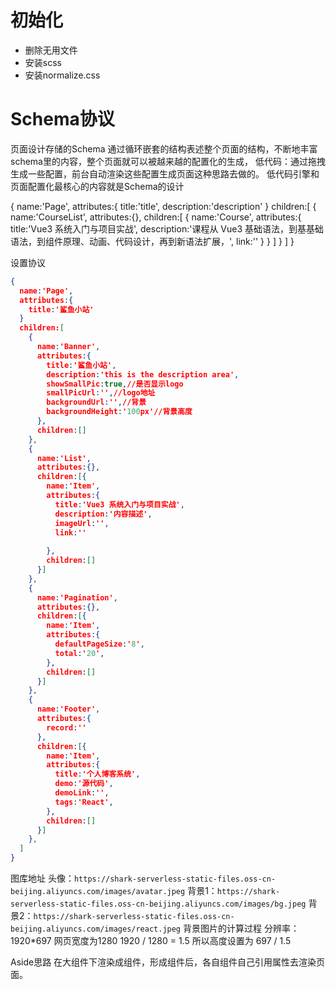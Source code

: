 # 初始化
* 删除无用文件
* 安装scss
* 安装normalize.css

# Schema协议
页面设计存储的Schema
通过循环嵌套的结构表述整个页面的结构，不断地丰富schema里的内容，整个页面就可以被越来越的配置化的生成，
低代码：通过拖拽生成一些配置，前台自动渲染这些配置生成页面这种思路去做的。
低代码引擎和页面配置化最核心的内容就是Schema的设计
<!-- 自定义的schema结构 -->
{
  name:'Page',
  attributes:{
     title:'title',
     description:'description'
  }
  children:[
    {
      name:'CourseList',
      attributes:{},
      children:[
        {
          name:'Course',
          attributes:{
            title:'Vue3 系统入门与项目实战',
            description:'课程从 Vue3 基础语法，到基基础语法，到组件原理、动画、代码设计，再到新语法扩展，',
            link:''
          }
        }
      ]
    }
  ]
}

设置协议
<!-- 对前面的schema结构进行精简 -->
<!-- 首页配置化 -->
```json
{
  name:'Page',
  attributes:{
    title:'鲨鱼小站'
  }
  children:[
    {
      name:'Banner',
      attributes:{
        title:'鲨鱼小站',
        description:'this is the description area',
        showSmallPic:true,//是否显示logo
        smallPicUrl:'',//logo地址
        backgroundUrl:'',//背景
        backgroundHeight:'100px'//背景高度
      },
      children:[]
    },
    {
      name:'List',
      attributes:{},
      children:[{
        name:'Item',
        attributes:{
          title:'Vue3 系统入门与项目实战',
          description:'内容描述',
          imageUrl:'',
          link:''
          
        },
        children:[]
      }]
    },
    {
      name:'Pagination',
      attributes:{},
      children:[{
        name:'Item',
        attributes:{
          defaultPageSize:'8',
          total:'20',
        },
        children:[]
      }]
    },
    {
      name:'Footer',
      attributes:{
        record:''
      },
      children:[{
        name:'Item',
        attributes:{
          title:'个人博客系统',
          demo:'源代码',
          demoLink:'',
          tags:'React',
        },
        children:[]
      }]
    },
  ]
}
```


图库地址
头像：`https://shark-serverless-static-files.oss-cn-beijing.aliyuncs.com/images/avatar.jpeg`
背景1：`https://shark-serverless-static-files.oss-cn-beijing.aliyuncs.com/images/bg.jpeg`
背景2：`https://shark-serverless-static-files.oss-cn-beijing.aliyuncs.com/images/react.jpeg`
背景图片的计算过程
分辨率：1920*697
网页宽度为1280 1920 / 1280 = 1.5
所以高度设置为 697 / 1.5


Aside思路
在大组件下渲染成组件，形成组件后，各自组件自己引用属性去渲染页面。